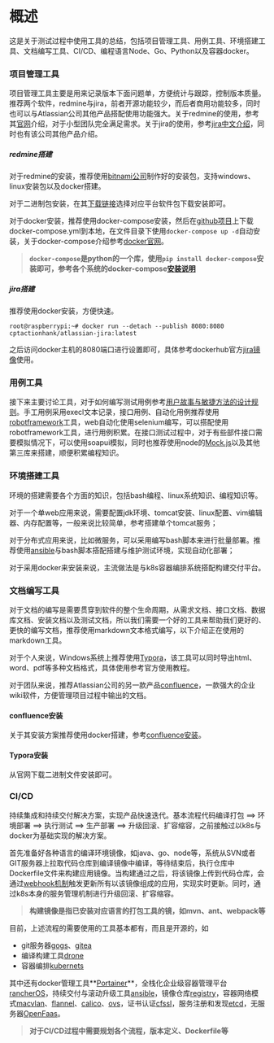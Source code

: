 # 概述

这是关于测试过程中使用工具的总结，包括项目管理工具、用例工具、环境搭建工具、文档编写工具、CI/CD、编程语言Node、Go、Python以及容器docker。

### 项目管理工具

项目管理工具主要是用来记录版本下面问题单，方便统计与跟踪，控制版本质量。推荐两个软件，redmine与jira，前者开源功能较少，而后者商用功能较多，同时也可以与Atlassian公司其他产品搭配使用功能强大。关于redmine的使用，参考其[官网](http://www.redmine.org/)介绍，对于小型团队完全满足需求。关于jira的使用，参考[jira中文介绍](http://www.confluence.cn/dashboard.action)，同时也有该公司其他产品介绍。

##### redmine搭建

对于redmine的安装，推荐使用[bitnami公司](https://bitnami.com/)制作好的安装包，支持windows、linux安装包以及docker搭建。

对于二进制包安装，在其[下载链接](https://bitnami.com/stack/redmine)选择对应平台软件包下载安装即可。

对于docker安装，推荐使用docker-compose安装，然后在[github项目](https://github.com/bitnami/bitnami-docker-redmine)上下载docker-compose.yml到本地，在文件目录下使用`docker-compose up -d`自动安装，关于docker-compose介绍参考[docker官网](https://www.docker.com/)。

> **`docker-compose`是python的一个库，使用`pip install docker-compose`安装即可，参考各个系统的docker-compose[安装说明](https://docs.docker.com/compose/install/)**

##### jira搭建

推荐使用docker安装，方便快速。

```shell
root@raspberrypi:~# docker run --detach --publish 8080:8080 cptactionhank/atlassian-jira:latest
```

之后访问docker主机的8080端口进行设置即可，具体参考dockerhub官方[jira镜像](https://hub.docker.com/r/cptactionhank/atlassian-jira/)使用。

### 用例工具

接下来主要讨论工具，对于如何编写测试用例参考[用户故事与敏捷方法的设计规则](https://www.cnblogs.com/mixiaobo/archive/2008/11/03/1325809.html)。手工用例采用execl文本记录，接口用例、自动化用例推荐使用[robotframework](http://robotframework.org/)工具，web自动化使用selenium编写，可以搭配使用robotframework工具，进行用例积累。在接口测试过程中，对于有些部件接口需要模拟情况下，可以使用soapui模拟，同时也推荐使用node的[Mock.js](https://github.com/nuysoft/Mock)以及其他第三库来搭建，顺便积累编程知识。

### 环境搭建工具

环境的搭建需要各个方面的知识，包括bash编程、linux系统知识、编程知识等。

对于一个单web应用来说，需要配置jdk环境、tomcat安装、linux配置、vim编辑器、内存配置等，一般来说比较简单，参考搭建单个tomcat服务；

对于分布式应用来说，比如微服务，可以采用编写bash脚本来进行批量部署。推荐使用[ansible](http://docs.ansible.com/ansible/latest/index.html)与bash脚本搭配搭建与维护测试环境，实现自动化部署；

对于采用docker来安装来说，主流做法是与k8s容器编排系统搭配构建交付平台。

### 文档编写工具

对于文档的编写是需要贯穿到软件的整个生命周期，从需求文档、接口文档、数据库文档、安装文档以及测试文档，所以我们需要一个好的工具来帮助我们更好的、更快的编写文档，推荐使用markdown文本格式编写，以下介绍正在使用的markdown工具。

对于个人来说，Windows系统上推荐使用[Typora](https://www.typora.io/)，该工具可以同时导出html、word、pdf等多种文档格式，具体使用参考官方使用教程。

对于团队来说，推荐Atlassian公司的另一款产品[confluence](http://www.confluence.cn/)，一款强大的企业wiki软件，方便管理项目过程中输出的文档。	

#### confluence安装

关于其安装方案推荐使用docker搭建，参考[confluence安装](http://wuyijun.cn/shi-yong-dockerfang-shi-an-zhuang-he-yun-xing-confluence/)。

#### Typora安装

从官网下载二进制文件安装即可。

### CI/CD

持续集成和持续交付解决方案，实现产品快速迭代。基本流程代码编译打包 ==> 环境部署 ==> 执行测试 ==> 生产部署 ==> 升级回滚、扩容缩容，之前接触过以k8s与docker为基础实现的解决方案。

首先准备好各种语言的编译环境镜像，如java、go、node等，系统从SVN或者GIT服务器上拉取代码仓库到编译镜像中编译，等待结束后，执行仓库中Dockerfile文件来构建应用镜像。当构建通过之后，将该镜像上传到代码仓库，会通过[webhook机制](https://github.com/adnanh/webhook)触发更新所有以该镜像组成的应用，实现实时更新。同时，通过k8s本身的服务管理机制进行升级回滚、扩容缩容。

> **构建镜像是指已安装对应语言的打包工具的镜，如mvn、ant、webpack等**

目前，上述流程的需要使用的工具基本都有，而且是开源的，如

* git服务器[gogs](https://gogs.io/)、[gitea](https://gitea.io/zh-CN/)
* 编译构建工具[drone](https://github.com/drone/drone)
* 容器编排[kubernets](https://kubernetes.io/)

其中还有docker管理工具**[Portainer](https://github.com/portainer/portainer)**，全栈化企业级容器管理平台[rancherOS](https://www.cnrancher.com/)，持续交付与滚动升级工具[ansible](http://www.ansible.com.cn/)，镜像仓库[registry](https://docs.docker.com/registry/)，容器网络模式[macvlan](https://docs.docker.com/engine/userguide/networking/get-started-macvlan/)、[flannel](https://coreos.com/flannel/docs/latest/)、[calico](https://www.projectcalico.org/)、[ovs](https://github.com/openvswitch/ovs)，证书认证[cfssl](http://blog.simlinux.com/archives/1953.html)，服务注册和发现[etcd](https://coreos.com/etcd/docs/latest/docs.html#documentation)，无服务器[OpenFaas](https://github.com/openfaas/faas)。

> **对于CI/CD过程中需要规划各个流程，版本定义、Dockerfile等**

